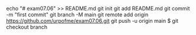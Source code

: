 echo "# exam07.06" >> README.md
git init
git add README.md
git commit -m "first commit"
git branch -M main
git remote add origin https://github.com/urpofme/exam07.06.git
git push -u origin main
$ git checkout branch <name of new branch> 
